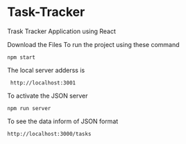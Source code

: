 # Task-Tracker
Trask Tracker Application using React 

Download the Files 
To run the project using these command
```
npm start
```
The local server adderss is 
```
 http://localhost:3001
 ```
 To activate the JSON server 
 ```
 npm run server
 ```
 To see the data inform of JSON format 
 ```
 http://localhost:3000/tasks
 ```
 
 
